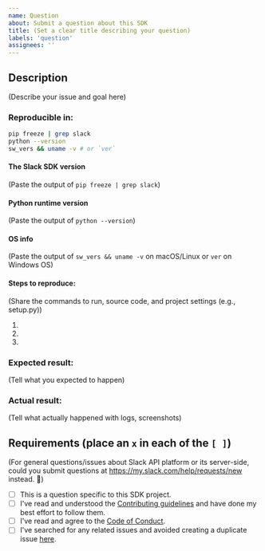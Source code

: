 ```yaml
---
name: Question
about: Submit a question about this SDK
title: (Set a clear title describing your question)
labels: 'question'
assignees: ''
---
```


## Description

(Describe your issue and goal here)

### Reproducible in:

```bash
pip freeze | grep slack
python --version
sw_vers && uname -v # or `ver`
```

#### The Slack SDK version

(Paste the output of `pip freeze | grep slack`)

#### Python runtime version

(Paste the output of `python --version`)

#### OS info

(Paste the output of `sw_vers && uname -v` on macOS/Linux or `ver` on Windows OS)

#### Steps to reproduce:

(Share the commands to run, source code, and project settings (e.g., setup.py))

1.
2.
3.

### Expected result:

(Tell what you expected to happen)

### Actual result:

(Tell what actually happened with logs, screenshots)

## Requirements (place an `x` in each of the `[ ]`)

(For general questions/issues about Slack API platform or its server-side, could you submit questions at https://my.slack.com/help/requests/new instead. :bow:)

* [ ] This is a question specific to this SDK project.
* [ ] I've read and understood the [Contributing guidelines](https://github.com/slackapi/python-slackclient/blob/main/.github/contributing.md) and have done my best effort to follow them.
* [ ] I've read and agree to the [Code of Conduct](https://slackhq.github.io/code-of-conduct).
* [ ] I've searched for any related issues and avoided creating a duplicate issue [here](https://github.com/slackapi/python-slackclient/issues).